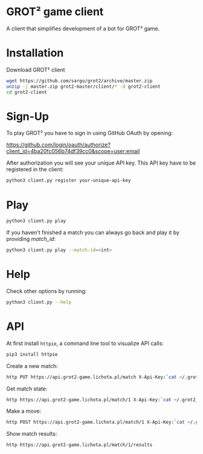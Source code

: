 # GROT² game client

A client that simplifies development of a bot for GROT² game.

# Installation

Download GROT² client
``` bash
wget https://github.com/sargo/grot2/archive/master.zip
unzip -j master.zip grot2-master/client/* -d grot2-client
cd grot2-client
```

# Sign-Up
To play GROT² you have to sign in using GitHub OAuth by opening:

https://github.com/login/oauth/authorize?client_id=4ba20fc056b74df39cc0&scope=user:email

After authorization you will see your unique API key. This API key have to be
registered in the client:

``` bash
python3 client.py register your-unique-api-key
```

# Play

``` bash
python3 client.py play
```

If you haven't finished a match you can always go back and play it by
providing *match_id*:

``` bash
python3 client.py play --match-id=<int>
```

# Help

Check other options by running:

``` bash
python3 client.py --help
```

# API

At first install `httpie`, a command line tool to visualize API calls:
``` bash
pip3 install httpie
```

Create a new match:
``` bash
http PUT https://api.grot2-game.lichota.pl/match X-Api-Key:`cat ~/.grot2_token`
```

Get match state:
``` bash
http https://api.grot2-game.lichota.pl/match/1 X-Api-Key:`cat ~/.grot2_token`
```

Make a move:
``` bash
http POST https://api.grot2-game.lichota.pl/match/1 X-Api-Key:`cat ~/.grot2_token` row=0 col=0
```

Show match results:
``` bash
http https://api.grot2-game.lichota.pl/match/1/results
```